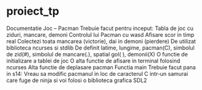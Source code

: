 # proiect_tp
Documentatie Joc – Pacman
Trebuie facut pentru inceput:
Tabla de joc cu ziduri, mancare, demoni
Controlul lui Pacman cu wasd
Afisare scor in timp real
Colectezi toata mancarea (victorie), dai in demoni (pierdere)
De utilizat biblioteca ncurses si stdlib
De definit latime, lungime, pacman(C), simbolul de zid(#), simbolul de mancare(.), spatial gol( ), demonii(X)
O functie de initializare a tablei de joc
O alta functie de afisare in terminal folosind ncurses
Alta functie de deplasare pacman
Functia main
Trebuie facut pana in s14:
Vreau sa modific pacmanul in loc de caracterul C intr-un samurai care fuge de ninja si voi folosi o biblioteca grafica SDL2


